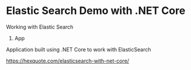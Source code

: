 # Elastic Search Demo with .NET Core

Working with Elastic Search


1. App

Application built using .NET Core to work with ElasticSearch

https://hexquote.com/elasticsearch-with-net-core/



